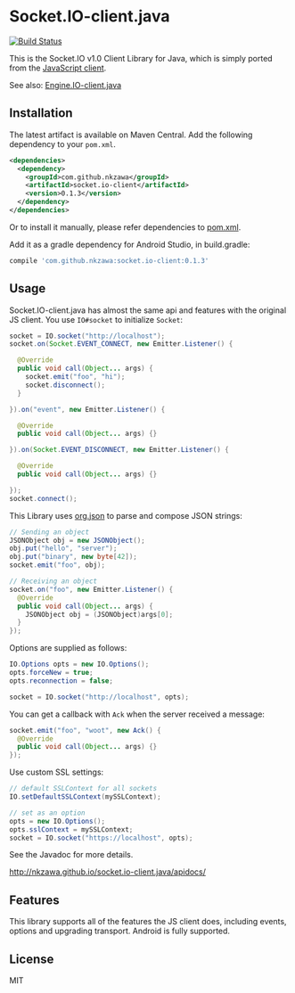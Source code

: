 # Socket.IO-client.java
[![Build Status](https://travis-ci.org/nkzawa/socket.io-client.java.png?branch=master)](https://travis-ci.org/nkzawa/socket.io-client.java)

This is the Socket.IO v1.0 Client Library for Java, which is simply ported from the [JavaScript client](https://github.com/LearnBoost/socket.io-client).

See also: [Engine.IO-client.java](https://github.com/nkzawa/engine.io-client.java)

## Installation
The latest artifact is available on Maven Central. Add the following dependency to your `pom.xml`.

```xml
<dependencies>
  <dependency>
    <groupId>com.github.nkzawa</groupId>
    <artifactId>socket.io-client</artifactId>
    <version>0.1.3</version>
  </dependency>
</dependencies>
```

Or to install it manually, please refer dependencies to [pom.xml](https://github.com/nkzawa/socket.io-client.java/blob/master/pom.xml).

Add it as a gradle dependency for Android Studio, in build.gradle:
```javascript
compile 'com.github.nkzawa:socket.io-client:0.1.3'
```

## Usage
Socket.IO-client.java has almost the same api and features with the original JS client. You use `IO#socket` to initialize `Socket`:

```java
socket = IO.socket("http://localhost");
socket.on(Socket.EVENT_CONNECT, new Emitter.Listener() {

  @Override
  public void call(Object... args) {
    socket.emit("foo", "hi");
    socket.disconnect();
  }

}).on("event", new Emitter.Listener() {

  @Override
  public void call(Object... args) {}

}).on(Socket.EVENT_DISCONNECT, new Emitter.Listener() {

  @Override
  public void call(Object... args) {}

});
socket.connect();
```

This Library uses [org.json](http://www.json.org/java/) to parse and compose JSON strings:

```java
// Sending an object
JSONObject obj = new JSONObject();
obj.put("hello", "server");
obj.put("binary", new byte[42]);
socket.emit("foo", obj);

// Receiving an object
socket.on("foo", new Emitter.Listener() {
  @Override
  public void call(Object... args) {
    JSONObject obj = (JSONObject)args[0];
  }
});
```

Options are supplied as follows:

```java
IO.Options opts = new IO.Options();
opts.forceNew = true;
opts.reconnection = false;

socket = IO.socket("http://localhost", opts);
```

You can get a callback with `Ack` when the server received a message:

```java
socket.emit("foo", "woot", new Ack() {
  @Override
  public void call(Object... args) {}
});
```

Use custom SSL settings:

```java
// default SSLContext for all sockets
IO.setDefaultSSLContext(mySSLContext);

// set as an option
opts = new IO.Options();
opts.sslContext = mySSLContext;
socket = IO.socket("https://localhost", opts);
```

See the Javadoc for more details.

http://nkzawa.github.io/socket.io-client.java/apidocs/

## Features
This library supports all of the features the JS client does, including events, options and upgrading transport. Android is fully supported.

## License

MIT


